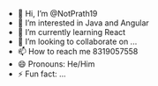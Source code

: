 - 👋 Hi, I’m @NotPrath19
- 👀 I’m interested in Java and Angular 
- 🌱 I’m currently learning React
- 💞️ I’m looking to collaborate on ...
- 📫 How to reach me 8319057558
- 😄 Pronouns: He/Him
- ⚡ Fun fact: ...

<!---
NotPrath19/NotPrath19 is a ✨ special ✨ repository because its `README.md` (this file) appears on your GitHub profile.
You can click the Preview link to take a look at your changes.
--->
